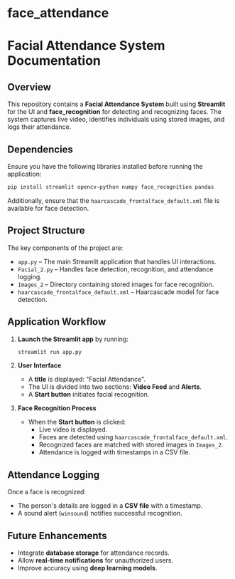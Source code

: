 # face_attendance

# Facial Attendance System Documentation

## Overview
This repository contains a **Facial Attendance System** built using **Streamlit** for the UI and **face_recognition** for detecting and recognizing faces. The system captures live video, identifies individuals using stored images, and logs their attendance.

## Dependencies
Ensure you have the following libraries installed before running the application:

```bash
pip install streamlit opencv-python numpy face_recognition pandas
```

Additionally, ensure that the `haarcascade_frontalface_default.xml` file is available for face detection.

## Project Structure
The key components of the project are:

- `app.py` – The main Streamlit application that handles UI interactions.
- `Facial_2.py` – Handles face detection, recognition, and attendance logging.
- `Images_2` – Directory containing stored images for face recognition.
- `haarcascade_frontalface_default.xml` – Haarcascade model for face detection.

## Application Workflow
1. **Launch the Streamlit app** by running:
   ```bash
   streamlit run app.py
   ```
2. **User Interface**
   - A **title** is displayed: "Facial Attendance".
   - The UI is divided into two sections: **Video Feed** and **Alerts**.
   - A **Start button** initiates facial recognition.

3. **Face Recognition Process**
   - When the **Start button** is clicked:
     - Live video is displayed.
     - Faces are detected using `haarcascade_frontalface_default.xml`.
     - Recognized faces are matched with stored images in `Images_2`.
     - Attendance is logged with timestamps in a CSV file.

## Attendance Logging
Once a face is recognized:
- The person's details are logged in a **CSV file** with a timestamp.
- A sound alert (`winsound`) notifies successful recognition.

## Future Enhancements
- Integrate **database storage** for attendance records.
- Allow **real-time notifications** for unauthorized users.
- Improve accuracy using **deep learning models**.


